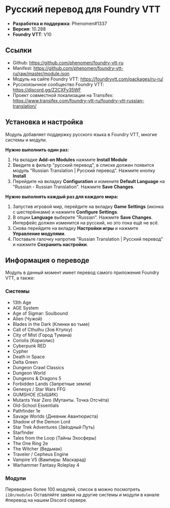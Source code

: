 # Русский перевод для Foundry VTT

- **Разработка и поддержка**: Phenomen#1337
- **Версия**: 10.288
- **Foundry VTT**: V10

## Ссылки

- Github: https://github.com/phenomen/foundry-vtt-ru
- Manifest: https://github.com/phenomen/foundry-vtt-ru/raw/master/module.json
- Модуль на сайте Foundry VTT: https://foundryvtt.com/packages/ru-ru/
- Русскоязычное сообщество Foundry VTT: https://discord.gg/Z2CXFy35WF
- Проект совместной локализации на Transifex: https://www.transifex.com/foundry-vtt-ru/foundry-vtt-russian-translation/

## Установка и настройка

Модуль добавляет поддержку русского языка в Foundry VTT, многие системы и модули.

**Нужно выполнить один раз:**

1. На вкладке **Add-on Modules** нажмите **Install Module**
2. Введите в фильтр "русский перевод", в списке должен появится модуль "Russian Translation | Русский перевод". Нажмите кнопку **Install**
3. Перейдите на вкладку **Configuration** и измените **Default Language** на "Russian - Russian Translation". Нажмите **Save Changes**.

**Нужно выполнять каждый раз для каждого мира:**

1. Запустив игровой мир, перейдите на вкладку **Game Settings** (иконка с шестерёнками) и нажмите **Configure Settings**.
2. В опции **Language** выберите "Russian". Нажмите **Save Changes**. Интерфейс должен изменится на русский, но это пока ещё не всё.
3. Снова перейдите на вкладку **Настройки игры** и нажмите **Управление модулями**.
4. Поставьте галочку напротив "Russian Translation | Русский перевод" и нажмите **Сохранить настройки**.

## Информация о переводе

Модуль в данный момент имеет перевод самого приложения Foundry VTT, а также:

### Системы

- 13th Age
- AGE System
- Age of Sigmar: Soulbound
- Alien (Чужой)
- Blades in the Dark (Клинки во тьме)
- Call of Cthulhu (Зов Ктулху)
- City of Mist (Город Тумана)
- Coriolis (Кориолис)
- Cyberpunk RED
- Cypher
- Death in Space
- Delta Green
- Dungeon Crawl Classics
- Dungeon World
- Dungeons & Dragons 5
- Forbidden Lands (Запретные земли)
- Genesys / Star Wars FFG
- GUMSHOE (СЫШИК)
- Mutants Year Zero (Мутанты. Точка Отсчёта)
- Old-School Essentials
- Pathfinder 1e
- Savage Worlds (Дневник Авантюриста)
- Shadow of the Demon Lord
- Star Trek Adventures (Звёздный Путь)
- Starfinder
- Tales from the Loop (Тайны Эхосферы)
- The One Ring 2e
- The Witcher (Ведьмак)
- Traveler / Cepheus Engine
- Vampire V5 (Вампиры: Маскарад)
- Warhammer Fantasy Roleplay 4

### Модули

Переведено более 100 модулей, список в можно посмотреть `i18n/modules`
Оставляйте заявки на другие системы и модули в канале #перевод на нашем Discord сервере.
